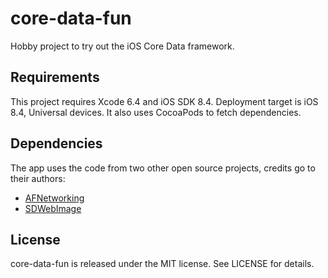 core-data-fun
=============
Hobby project to try out the iOS Core Data framework.

## Requirements

This project requires Xcode 6.4 and iOS SDK 8.4. Deployment target is iOS 8.4, Universal devices. It also uses CocoaPods to fetch dependencies.

## Dependencies

The app uses the code from two other open source projects, credits go to their authors:

* [AFNetworking](https://github.com/AFNetworking/AFNetworking)
* [SDWebImage](https://github.com/rs/SDWebImage)

## License

core-data-fun is released under the MIT license. See LICENSE for details.
